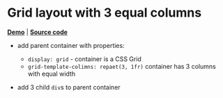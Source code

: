# Grid layout with 3 equal columns

[**Demo**](https://romach.github.io/examples/css/grids/demo.html) | [**Source code**](https://github.com/romach/examples/tree/master/css)

- add parent container with properties:
  - `display: grid` - container is a CSS Grid
  - `grid-template-colimns: repaet(3, 1fr)` container has 3 columns with equal width

- add 3 child `div`s to parent container